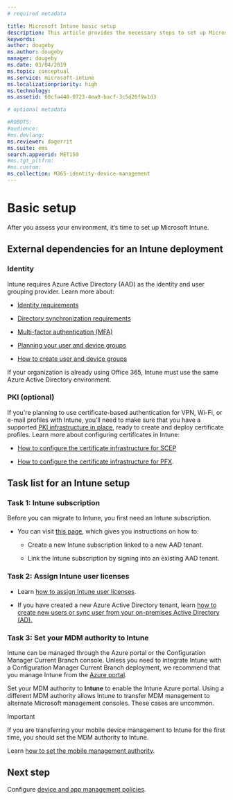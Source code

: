 ```yaml
---
# required metadata

title: Microsoft Intune basic setup
description: This article provides the necessary steps to set up Microsoft Intune.
keywords:
author: dougeby
ms.author: dougeby
manager: dougeby
ms.date: 03/04/2019
ms.topic: conceptual
ms.service: microsoft-intune
ms.localizationpriority: high
ms.technology:
ms.assetid: 60cfa440-0723-4ea0-bacf-3c5d26f9a1d3

# optional metadata

#ROBOTS:
#audience:
#ms.devlang:
ms.reviewer: dagerrit
ms.suite: ems
search.appverid: MET150
#ms.tgt_pltfrm:
#ms.custom:
ms.collection: M365-identity-device-management
---
```


# Basic setup

After you assess your environment, it’s time to set up Microsoft Intune.

## External dependencies for an Intune deployment

### Identity

Intune requires Azure Active Directory (AAD) as the identity and user grouping provider. Learn more about:

-  [Identity requirements](https://docs.microsoft.com/azure/active-directory/active-directory-hybrid-identity-design-considerations-overview#design-considerations-overview)

-   [Directory synchronization requirements](https://docs.microsoft.com/azure/active-directory/active-directory-hybrid-identity-design-considerations-directory-sync-requirements)

-   [Multi-factor authentication (MFA)](https://docs.microsoft.com/azure/active-directory/authentication/concept-mfa-howitworks)

-   [Planning your user and device groups](users-add.md)

-   [How to create user and device groups](groups-get-started.md)

If your organization is already using Office 365, Intune must use the same Azure Active Directory environment.

### PKI (optional)

If you're planning to use certificate-based authentication for VPN, Wi-Fi, or e-mail profiles with Intune, you’ll need to make sure that you have a supported [PKI infrastructure in place](certificates-configure.md), ready to create and deploy certificate profiles. Learn more about configuring certificates in Intune:

-   [How to configure the certificate infrastructure for SCEP](/intune/certificates-scep-configure)

-   [How to configure the certificate infrastructure for PFX](/intune/certficates-pfx-configure).


## Task list for an Intune setup

### Task 1: Intune subscription

Before you can migrate to Intune, you first need an Intune subscription.

-   You can visit [this page](https://admin.microsoft.com/Signup/Signup.aspx?OfferId=40BE278A-DFD1-470a-9EF7-9F2596EA7FF9&dl=INTUNE_A&ali=1#0), which gives you instructions on how to:

    -   Create a new Intune subscription linked to a new AAD tenant.

    -   Link the Intune subscription by signing into an existing AAD tenant.

### Task 2: Assign Intune user licenses

-   Learn [how to assign Intune user licenses](licenses-assign.md).

-   If you have created a new Azure Active Directory tenant, learn [how to create new users or sync user from your on-premises Active Directory (AD).](https://docs.microsoft.com/azure/active-directory/connect/active-directory-aadconnect)

### Task 3: Set your MDM authority to Intune

Intune can be managed through the Azure portal or the Configuration Manager Current Branch console. Unless you need to integrate Intune with a Configuration Manager Current Branch deployment, we recommend that you manage Intune from the [Azure portal](https://portal.azure.com).

Set your MDM authority to **Intune** to enable the Intune Azure portal. Using a different MDM authority allows Intune to transfer MDM management to alternate Microsoft management consoles. These cases are uncommon.

> [!IMPORTANT]
> If you are transferring your mobile device management to Intune for the first time, you should set the MDM authority to Intune.

Learn [how to set the mobile management authority](mdm-authority-set.md).

## Next step

Configure [device and app management policies](migration-guide-configure-policies.md).
